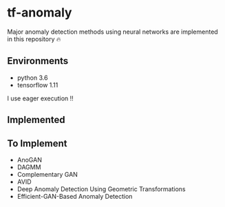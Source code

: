# tf-anomaly
Major anomaly detection methods using neural networks are implemented in this repository :fire:

## Environments
* python 3.6
* tensorflow 1.11

I use eager execution !!

## Implemented

## To Implement
* AnoGAN
* DAGMM
* Complementary GAN
* AVID
* Deep Anomaly Detection Using Geometric Transformations
* Efficient-GAN-Based Anomaly Detection
